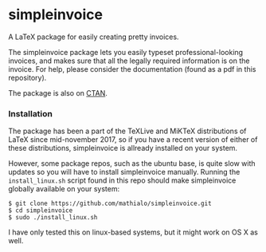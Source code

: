 # simpleinvoice
A LaTeX package for easily creating pretty invoices.

The simpleinvoice package lets you easily typeset professional-looking invoices, and makes sure that all the legally required information is on the invoice. For help, please consider the documentation (found as a pdf in this repository).

The package is also on [CTAN](https://ctan.org/pkg/simpleinvoice).


### Installation
The package has been a part of the TeXLive and MiKTeX distributions of LaTeX since mid-november 2017, so if you have a recent version of either of these distributions, simpleinvoice is allready installed on your system.

However, some package repos, such as the ubuntu base, is quite slow with updates so you will have to install simpleinvoice manually. Running the `install_linux.sh` script found in this repo should make simpleinvoice globally available on your system:
```
$ git clone https://github.com/mathialo/simpleinvoice.git
$ cd simpleinvoice
$ sudo ./install_linux.sh
```
I have only tested this on linux-based systems, but it might work on OS X as well. 
